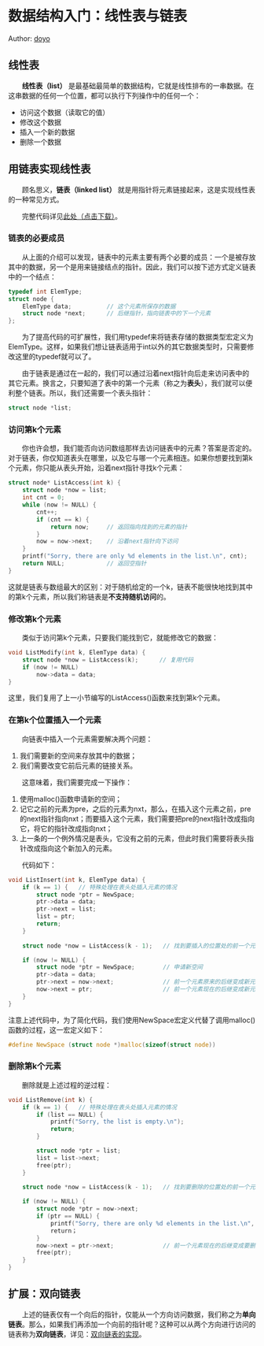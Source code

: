 # 数据结构入门：线性表与链表

Author: [doyo](https://github.com/doyo2024)

## 线性表

&emsp;&emsp;**线性表（list）** 是最基础最简单的数据结构，它就是线性排布的一串数据。在这串数据的任何一个位置，都可以执行下列操作中的任何一个：

* 访问这个数据（读取它的值）
* 修改这个数据
* 插入一个新的数据
* 删除一个数据

## 用链表实现线性表

&emsp;&emsp;顾名思义，**链表（linked list）** 就是用指针将元素链接起来，这是实现线性表的一种常见方式。

&emsp;&emsp;完整代码详见<a href="https://ucas-ctf.github.io/posts/2024/2_advanced_C/code/ds_s1/list.c" download="list.c">此处（点击下载）</a>。

### 链表的必要成员

&emsp;&emsp;从上面的介绍可以发现，链表中的元素主要有两个必要的成员：一个是被存放其中的数据，另一个是用来链接结点的指针。因此，我们可以按下述方式定义链表中的一个结点：

```c
typedef int ElemType;
struct node {
    ElemType data;          // 这个元素所保存的数据
    struct node *next;      // 后继指针，指向链表中的下一个元素
};
```

&emsp;&emsp;为了提高代码的可扩展性，我们用typedef来将链表存储的数据类型宏定义为ElemType。这样，如果我们想让链表适用于int以外的其它数据类型时，只需要修改这里的typedef就可以了。

&emsp;&emsp;由于链表是通过在一起的，我们可以通过沿着next指针向后走来访问表中的其它元素。换言之，只要知道了表中的第一个元素（称之为**表头**），我们就可以便利整个链表。所以，我们还需要一个表头指针：

```c
struct node *list;
```

### 访问第k个元素

&emsp;&emsp;你也许会想，我们能否向访问数组那样去访问链表中的元素？答案是否定的。对于链表，你仅知道表头在哪里，以及它与哪一个元素相连。如果你想要找到第k个元素，你只能从表头开始，沿着next指针寻找k个元素：

```c
struct node* ListAccess(int k) {
    struct node *now = list;
    int cnt = 0;
    while (now != NULL) {
        cnt++;
        if (cnt == k) {
            return now;     // 返回指向找到的元素的指针
        }
        now = now->next;    // 沿着next指针向下访问
    }
    printf("Sorry, there are only %d elements in the list.\n", cnt);
    return NULL;            // 返回空指针
}
```

这就是链表与数组最大的区别：对于随机给定的一个k，链表不能很快地找到其中的第k个元素，所以我们称链表是**不支持随机访问**的。

### 修改第k个元素

&emsp;&emsp;类似于访问第k个元素，只要我们能找到它，就能修改它的数据：

```c
void ListModify(int k, ElemType data) {
    struct node *now = ListAccess(k);      // 复用代码
    if (now != NULL) 
    	now->data = data;
}
```

这里，我们复用了上一小节编写的ListAccess()函数来找到第k个元素。

### 在第k个位置插入一个元素

&emsp;&emsp;向链表中插入一个元素需要解决两个问题：

1. 我们需要新的空间来存放其中的数据；
2. 我们需要改变它前后元素的链接关系。
   
&emsp;&emsp;这意味着，我们需要完成一下操作：

1. 使用malloc()函数申请新的空间；
2. 记它之前的元素为pre，之后的元素为nxt，那么，在插入这个元素之前，pre的next指针指向nxt；而要插入这个元素，我们需要把pre的next指针改成指向它，将它的指针改成指向nxt；
3. 上一条的一个例外情况是表头，它没有之前的元素，但此时我们需要将表头指针改成指向这个新加入的元素。

&emsp;&emsp;代码如下：

```c
void ListInsert(int k, ElemType data) {
    if (k == 1) {   // 特殊处理在表头处插入元素的情况
        struct node *ptr = NewSpace;
        ptr->data = data;
        ptr->next = list;
        list = ptr;
        return;
    }
    
    struct node *now = ListAccess(k - 1);   // 找到要插入的位置处的前一个元素

    if (now != NULL) {
        struct node *ptr = NewSpace;        // 申请新空间
        ptr->data = data;
        ptr->next = now->next;              // 前一个元素原来的后继变成新元素的后继
        now->next = ptr;                    // 前一个元素现在的后继变成新元素
    }
}
```

注意上述代码中，为了简化代码，我们使用NewSpace宏定义代替了调用malloc()函数的过程，这一宏定义如下：

```c
#define NewSpace (struct node *)malloc(sizeof(struct node))
```

### 删除第k个元素

&emsp;&emsp;删除就是上述过程的逆过程：

```c
void ListRemove(int k) {
    if (k == 1) {   // 特殊处理在表头处插入元素的情况
        if (list == NULL) {
            printf("Sorry, the list is empty.\n");
            return;
        }

        struct node *ptr = list;
        list = list->next;
        free(ptr);
    }
    
    struct node *now = ListAccess(k - 1);   // 找到要删除的位置处的前一个元素

    if (now != NULL) {
        struct node *ptr = now->next;
        if (ptr == NULL) {
        	printf("Sorry, there are only %d elements in the list.\n", k - 1);
            return；
		}
        now->next = ptr->next;              // 前一个元素现在的后继变成要删除元素的后继
        free(ptr);
    }
}
```

## 扩展：双向链表

&emsp;&emsp;上述的链表仅有一个向后的指针，仅能从一个方向访问数据，我们称之为**单向链表**。那么，如果我们再添加一个向前的指针呢？这种可以从两个方向进行访问的链表称为**双向链表**，详见：[双向链表的实现](https://ucas-ctf.github.io/posts/ds_ex1)。

